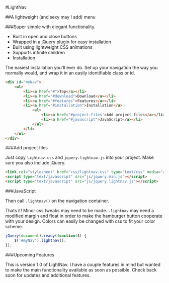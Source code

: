 #LightNav

##A lightweight (and sexy may I add) menu

###Super simple with elegant functionality.

- Built in open and close buttons
- Wrapped in a jQuery plugin for easy installation
- Built using lightweight CSS animations
- Supports infinite children
- Installation

The easiest installation you'll ever do. Set up your navigation the way you normally would, and wrap it in an easily identifiable class or id.

```html
<div id="myNav">
    <ul>
        <li><a href="#">Top</a></li>
        <li><a href="#download">Download</a></li>
        <li><a href="#features">Features</a></li>
        <li><a href="#installation">Installation</a>
            <ul>
                <li><a href="#project-files">Add project files</a></li>
                <li><a href="#javascript">JavaScript</a></li>
            </ul>
        </li>
    </ul>
</div>
```


###Add project files

Just copy `lightnav.css` and `jquery.lightnav.js` into your project. Make sure you also include jQuery.

```html
<link rel="stylesheet" href="css/lightnav.css" type="text/css" media="all" />
<script type="text/javascript" src="js/jquery.min.js"></script>
<script type="text/javascript" src="js/jquery.lightnav.js"></script>
```


###JavaScript

Then call `.lightnav()` on the navigation container.

Thats it! Minor css tweaks may need to be made. `.lightnav` may need a modified margin and float in order to make the hamburger button cooperate with your design. Colors can easily be changed with css to fit your color scheme.

```javascript
jQuery(document).ready(function($) {
    $('#myNav').lightnav();
});
```


###Upcoming Features

This is version 1.0 of LightNav. I have a couple features in mind but wanted to make the main functionality available as soon as possible. Check back soon for updates and additional features.
